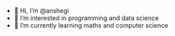 - 👋 Hi, I’m @anshegi
- 👀 I’m interested in programming and data science
- 🌱 I’m currently learning maths and computer science 

<!---
anshegi/anshegi is a ✨ special ✨ repository because its `README.md` (this file) appears on your GitHub profile.
You can click the Preview link to take a look at your changes.
--->
